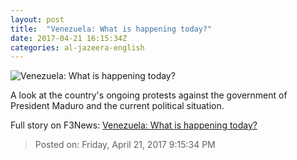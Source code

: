 ```yaml
---
layout: post
title:  "Venezuela: What is happening today?"
date: 2017-04-21 16:15:34Z
categories: al-jazeera-english
---
```


![Venezuela: What is happening today?](http://www.aljazeera.com/mritems/Images/2017/4/18/5e4e270512a64ee39bd91945483cfcf8_18.jpg)

A look at the country's ongoing protests against the government of President Maduro and the current political situation.


Full story on F3News: [Venezuela: What is happening today?](http://www.f3nws.com/n/qzXUeC)

> Posted on: Friday, April 21, 2017 9:15:34 PM
